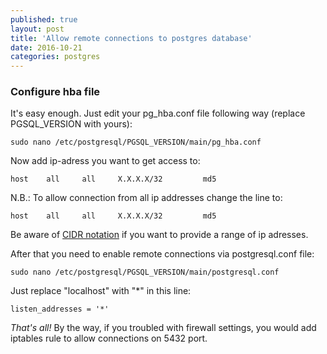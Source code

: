 ```yaml
---
published: true
layout: post
title: 'Allow remote connections to postgres database'
date: 2016-10-21
categories: postgres
---
```

### Configure hba file

It's easy enough. Just edit your pg_hba.conf file following way (replace PGSQL_VERSION with yours):

	sudo nano /etc/postgresql/PGSQL_VERSION/main/pg_hba.conf

Now add ip-adress you want to get access to:

	host    all     all     X.X.X.X/32         md5

N.B.: To allow connection from all ip addresses change the line to:

	host    all     all     X.X.X.X/32         md5

Be aware of [CIDR notation](https://en.wikipedia.org/wiki/Classless_Inter-Domain_Routing) if you want to provide a range of ip adresses.

After that you need to enable remote connections via postgresql.conf file:

	sudo nano /etc/postgresql/PGSQL_VERSION/main/postgresql.conf


Just replace "localhost" with "*" in this line:

	listen_addresses = '*'

_That's all!_ By the way, if you troubled with firewall settings, you would add iptables rule to allow connections on 5432 port.
